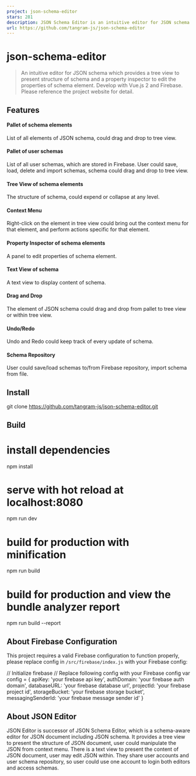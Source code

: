 ```yaml
---
project: json-schema-editor
stars: 281
description: JSON Schema Editor is an intuitive editor for JSON schema. It provides a tree view to present the structure of schema, and a property inspector to edit the properties of schema element. Develop with Vue.js 2 and Firebase.
url: https://github.com/tangram-js/json-schema-editor
---
```


json-schema-editor
==================

> An intuitive editor for JSON schema which provides a tree view to present structure of schema and a property inspector to edit the properties of schema element. Develop with Vue.js 2 and Firebase. Please reference the project website for detail.

Features
--------

#### Pallet of schema elements

List of all elements of JSON schema, could drag and drop to tree view.

#### Pallet of user schemas

List of all user schemas, which are stored in Firebase. User could save, load, delete and import schemas, schema could drag and drop to tree view.

#### Tree View of schema elements

The structure of schema, could expend or collapse at any level.

#### Context Menu

Right-click on the element in tree view could bring out the context menu for that element, and perform actions specific for that element.

#### Property Inspector of schema elements

A panel to edit properties of schema element.

#### Text View of schema

A text view to display content of schema.

#### Drag and Drop

The element of JSON schema could drag and drop from pallet to tree view or within tree view.

#### Undo/Redo

Undo and Redo could keep track of every update of schema.

#### Schema Repository

User could save/load schemas to/from Firebase repository, import schema from file.

Install
-------

git clone https://github.com/tangram-js/json-schema-editor.git

Build
-----

# install dependencies
npm install

# serve with hot reload at localhost:8080
npm run dev

# build for production with minification
npm run build

# build for production and view the bundle analyzer report
npm run build --report

About Firebase Configuration
----------------------------

This project requires a valid Firebase configuration to function properly, please replace config in `/src/firebase/index.js` with your Firebase config:

// Initialize firebase
// Replace following config with your Firebase config
var config \= {
  apiKey: 'your firebase api key',
  authDomain: 'your firebase auth domain',
  databaseURL: 'your firebase database url',
  projectId: 'your firebase project id',
  storageBucket: 'your firebase storage bucket',
  messagingSenderId: 'your firebase message sender id'
}

About JSON Editor
-----------------

JSON Editor is successor of JSON Schema Editor, which is a schema-aware editor for JSON document including JSON schema. It provides a tree view to present the structure of JSON document, user could manipulate the JSON from context menu. There is a text view to present the content of JSON document, user may edit JSON within. They share user accounts and user schema repository, so user could use one account to login both editors and access schemas.
